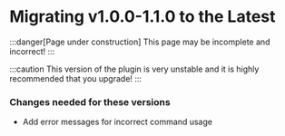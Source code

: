 # Migrating v1.0.0-1.1.0 to the Latest

:::danger[Page under construction]
This page may be incomplete and incorrect!
:::

:::caution
This version of the plugin is very unstable and it is highly recommended that you upgrade!
:::

### Changes needed for these versions
- Add error messages for incorrect command usage